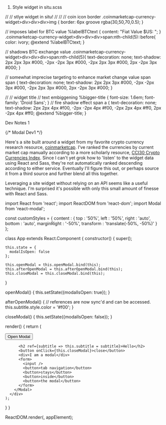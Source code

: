 1) Style widget in situ.scss

// // stlye widget in situ! // //
// coin icon border
.coinmarketcap-currency-widget>div>div>div>img {
    border: 6px groove rgba(30,50,70,0.5);
}

// imposes label for BTC value
%labelBTCtext {
    content: "Fiat Value $US: ";
}
.coinmarketcap-currency-widget>div>div>div>span:nth-child(5)::before{
    color: ivory;
    @extend %labelBTCtext;
}

// shadows BTC exchange value
.coinmarketcap-currency-widget>div>div>div>span:nth-child(5){
    text-decoration: none;
    text-shadow: 2px 2px 3px #000,
    -2px -2px 3px #000,
    -2px 2px 3px #000,
    2px -2px 3px #000;
}

// somewhat imprecise targeting to enhance market change value
span span {
    text-decoration: none;
    text-shadow: 2px 2px 3px #000,
    -2px -2px 3px #000,
    -2px 2px 3px #000,
    2px -2px 3px #000;
}

// // widget title
// text embiggening
%bigger-title {
    font-size: 1.6em;
    font-family: 'Droid Sans';
}
// fire shadow effect
span a {
    text-decoration: none;
    text-shadow: 2px 2px 4px #f00,
    -2px -2px 4px #f00,
    -2px 2px 4px #ff0,
    2px -2px 4px #ff0;
    @extend %bigger-title;
}



<!-- modal trigger -->

  Dev Notes 1 <i class="fa fa-book"></i>


{/* Modal Dev1 */}
<p className="App-intro mt-3">
Here's a site built around a widget from my favorite crypto currency research resource, <a href="https://coinmarketcap.com/?utm_medium=widget&utm_campaign=cmcwidget&utm_source=localhost&utm_content=bitcoin">coinmarketcap</a>. I've ranked the currencies by current market cap manually according to a more scholarly resource, <a href="https://cci30.com/">CCI30 Crypto Currencies Index</a>. Since I can't yet grok how to 'listen' to the widget data using React and Sass, they're not automatically ranked  descending according to either service. Eventually I'll figure this out, or perhaps source it from a third source and further blend all this together.
</p>
<p className="App-intro mt-3">
Leveraging a site widget without relying on an API seems like a useful technique. I'm surprised it's possible with only this small amount of finesse with React and Sass.
</p>

import React from 'react';
import ReactDOM from 'react-dom';
import Modal from 'react-modal';

const customStyles = {
  content : {
    top                   : '50%',
    left                  : '50%',
    right                 : 'auto',
    bottom                : 'auto',
    marginRight           : '-50%',
    transform             : 'translate(-50%, -50%)'
  }
};

class App extends React.Component {
  constructor() {
    super();

    this.state = {
      modalIsOpen: false
    };

    this.openModal = this.openModal.bind(this);
    this.afterOpenModal = this.afterOpenModal.bind(this);
    this.closeModal = this.closeModal.bind(this);
  }

  openModal() {
    this.setState({modalIsOpen: true});
  }

  afterOpenModal() {
    // references are now sync'd and can be accessed.
    this.subtitle.style.color = '#f00';
  }

  closeModal() {
    this.setState({modalIsOpen: false});
  }

  render() {
    return (
      <div>
        <button onClick={this.openModal}>Open Modal</button>
        <Modal
          isOpen={this.state.modalIsOpen}
          onAfterOpen={this.afterOpenModal}
          onRequestClose={this.closeModal}
          style={customStyles}
          contentLabel="Example Modal"
        >

          <h2 ref={subtitle => this.subtitle = subtitle}>Hello</h2>
          <button onClick={this.closeModal}>close</button>
          <div>I am a modal</div>
          <form>
            <input />
            <button>tab navigation</button>
            <button>stays</button>
            <button>inside</button>
            <button>the modal</button>
          </form>
        </Modal>
      </div>
    );
  }
}

ReactDOM.render(<App />, appElement);
